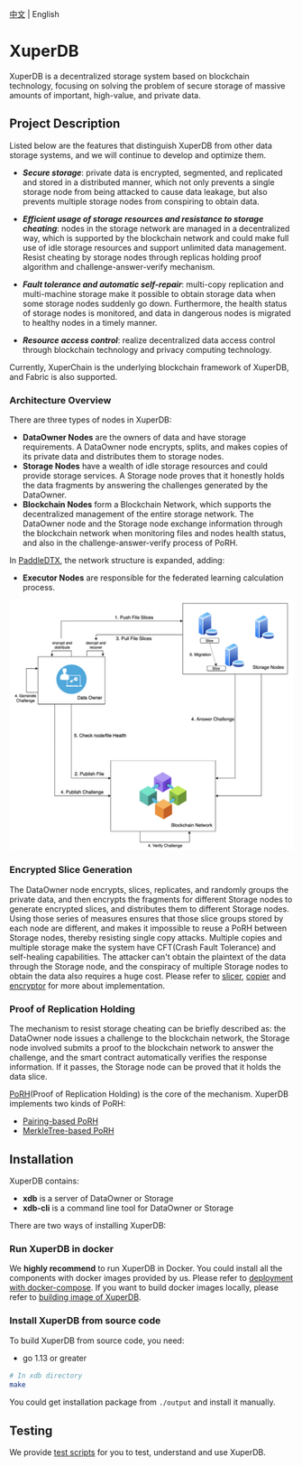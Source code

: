 [中文](./README_CN.md) | English

# XuperDB
XuperDB is a decentralized storage system based on blockchain technology, focusing on solving the problem of secure storage of massive amounts of important, high-value, and private data.

## Project Description
Listed below are the features that distinguish XuperDB from other data storage systems, and we will continue to develop and optimize them.

- ***Secure storage***: private data is encrypted, segmented, and replicated and stored in a distributed manner, which not only prevents a single storage node from being attacked to cause data leakage, but also prevents multiple storage nodes from conspiring to obtain data.

- ***Efficient usage of storage resources and resistance to storage cheating***: nodes in the storage network are managed in a decentralized way, which is supported by the blockchain network and could make full use of idle storage resources and support unlimited data management. Resist cheating by storage nodes through replicas holding proof algorithm and challenge-answer-verify mechanism.

- ***Fault tolerance and automatic self-repair***: multi-copy replication and multi-machine storage make it possible to obtain storage data when some storage nodes suddenly go down. Furthermore, the health status of storage nodes is monitored, and data in dangerous nodes is migrated to healthy nodes in a timely manner.

- ***Resource access control***: realize decentralized data access control through blockchain technology and privacy computing technology.

Currently, XuperChain is the underlying blockchain framework of XuperDB, and Fabric is also supported.

### Architecture Overview
There are three types of nodes in XuperDB:  

- **DataOwner Nodes** are the owners of data and have storage requirements. A DataOwner node encrypts, splits, and makes copies of its private data and distributes them to storage nodes.
- **Storage Nodes** have a wealth of idle storage resources and could provide storage services. A Storage node proves that it honestly holds the data fragments by answering the challenges generated by the DataOwner.
- **Blockchain Nodes** form a Blockchain Network, which supports the decentralized management of the entire storage network. The DataOwner node and the Storage node exchange information through the blockchain network when monitoring files and nodes health status, and also in the challenge-answer-verify process of PoRH.

In [PaddleDTX](../README.md), the network structure is expanded, adding:
- **Executor Nodes** are responsible for the federated learning calculation process.

![Image text](./images/architecture_overview.png)


### Encrypted Slice Generation
The DataOwner node encrypts, slices, replicates, and randomly groups the private data, and then encrypts the fragments for different Storage nodes to generate encrypted slices, and distributes them to different Storage nodes. Using those series of measures ensures that those slice groups stored by each node are different, and makes it impossible to reuse a PoRH between Storage nodes, thereby resisting single copy attacks. Multiple copies and multiple storage make the system have CFT(Crash Fault Tolerance) and self-healing capabilities. The attacker can't obtain the plaintext of the data through the Storage node, and the conspiracy of multiple Storage nodes to obtain the data also requires a huge cost. Please refer to [slicer](./engine/slicer/README_cn.md), [copier](./engine/copier/README_cn.md) and [encryptor](./engine/encryptor/README_cn.md) for more about implementation.

### Proof of Replication Holding
The mechanism to resist storage cheating can be briefly described as: the DataOwner node issues a challenge to the blockchain network, the Storage node involved submits a proof to the blockchain network to answer the challenge, and the smart contract automatically verifies the response information. If it passes, the Storage node can be proved that it holds the data slice.

[PoRH](./engine/challenger/README_cn.md)(Proof of Replication Holding) is the core of the mechanism. XuperDB implements two kinds of PoRH:
- [Pairing-based PoRH](../crypto/core/pdp/prove.go)
- [MerkleTree-based PoRH](./pkgs/merkle/merkle.go) 

## Installation
XuperDB contains:
- **xdb** is a server of DataOwner or Storage
- **xdb-cli** is a command line tool for DataOwner or Storage

There are two ways of installing XuperDB:
### Run XuperDB in docker
We **highly recommend** to run XuperDB in Docker.
You could install all the components with docker images provided by us. Please refer to [deployment with docker-compose](./testdata/README.md). If you want to build docker images locally, please refer to [building image of XuperDB](./build_image.sh).

### Install XuperDB from source code
To build XuperDB from source code, you need:

* go 1.13 or greater

```sh
# In xdb directory 
make
```
You could get installation package from `./output` and install it manually.

## Testing
We provide [test scripts](./scripts/README.md) for you to test, understand and use XuperDB.